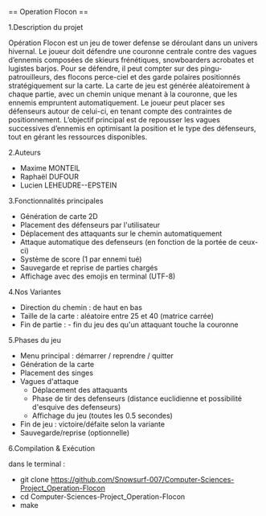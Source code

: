 == Operation Flocon ==

1.Description du projet

Opération Flocon est un jeu de tower defense se déroulant dans un univers hivernal. Le joueur doit défendre une couronne centrale contre des vagues d’ennemis composées de skieurs frénétiques, snowboarders acrobates et lugistes barjos. 
        Pour se défendre, il peut compter sur des pingu-patrouilleurs, des flocons perce-ciel et des garde polaires positionnés stratégiquement sur la carte.
        La carte de jeu est générée aléatoirement à chaque partie, avec un chemin unique menant à la couronne, que les ennemis empruntent automatiquement. Le joueur peut placer ses défenseurs autour de celui-ci, en tenant compte des contraintes de positionnement.
        L’objectif principal est de repousser les vagues successives d’ennemis en optimisant la position et le type des défenseurs, tout en gérant les ressources disponibles.


2.Auteurs

- Maxime MONTEIL
- Raphaël DUFOUR
- Lucien LEHEUDRE--EPSTEIN

3.Fonctionnalités principales

- Génération de carte 2D
- Placement des défenseurs par l'utilisateur
- Déplacement des attaquants sur le chemin automatiquement
- Attaque automatique des defenseurs (en fonction de la portée de ceux-ci)
- Système de score (1 par ennemi tué)
- Sauvegarde et reprise de parties chargés
- Affichage avec des emojis en terminal (UTF-8)

4.Nos Variantes

- Direction du chemin : de haut en bas
- Taille de la carte : aléatoire entre 25 et 40 (matrice carrée)
- Fin de partie : 
        - fin du jeu des qu'un attaquant touche la couronne
 
5.Phases du jeu

- Menu principal : démarrer / reprendre / quitter
- Génération de la carte
- Placement des singes
- Vagues d'attaque
   - Déplacement des attaquants
   - Phase de tir des defenseurs (distance euclidienne et possibilité d'esquive des defenseurs)
   - Affichage du jeu (toutes les 0.5 secondes)
- Fin de jeu : victoire/défaite selon la variante
- Sauvegarde/reprise (optionnelle)

6.Compilation & Exécution

dans le terminal :
- git clone https://github.com/Snowsurf-007/Computer-Sciences-Project_Operation-Flocon
- cd Computer-Sciences-Project_Operation-Flocon
- make

